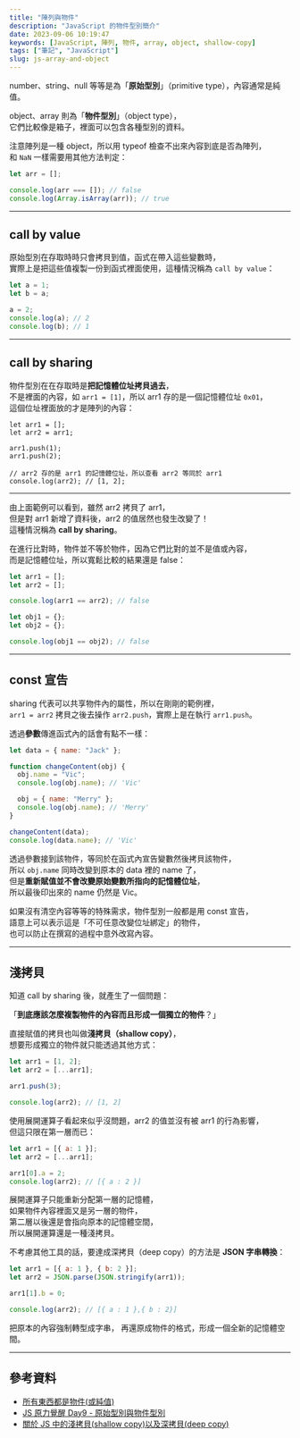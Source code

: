 ```yaml
---
title: "陣列與物件"
description: "JavaScript 的物件型別簡介"
date: 2023-09-06 10:19:47
keywords: [JavaScript, 陣列, 物件, array, object, shallow-copy]
tags: ["筆記", "JavaScript"]
slug: js-array-and-object
---
```


number、string、null 等等是為「**原始型別**」（primitive type），內容通常是純值。

object、array 則為「**物件型別**」（object type），  
它們比較像是箱子，裡面可以包含各種型別的資料。

注意陣列是一種 object，所以用 typeof 檢查不出來內容到底是否為陣列，  
和 `NaN` 一樣需要用其他方法判定：

```js
let arr = [];

console.log(arr === []); // false
console.log(Array.isArray(arr)); // true
```

---

## call by value

原始型別在存取時時只會拷貝到值，函式在帶入這些變數時，  
實際上是把這些值複製一份到函式裡面使用，這種情況稱為 `call by value`：

```js
let a = 1;
let b = a;

a = 2;
console.log(a); // 2
console.log(b); // 1
```

---

## call by sharing

物件型別在在存取時是**把記憶體位址拷貝過去**，  
不是裡面的內容，如 `arr1 = [1]`，所以 arr1 存的是一個記憶體位址 `0x01`，  
這個位址裡面放的才是陣列的內容：

```JS
let arr1 = [];
let arr2 = arr1;

arr1.push(1);
arr1.push(2);

// arr2 存的是 arr1 的記憶體位址，所以查看 arr2 等同於 arr1
console.log(arr2); // [1, 2];
```

---

由上面範例可以看到，雖然 arr2 拷貝了 arr1，  
但是對 arr1 新增了資料後，arr2 的值居然也發生改變了！  
這種情況稱為 **call by sharing**。

在進行比對時，物件並不等於物件，因為它們比對的並不是值或內容，  
而是記憶體位址，所以寬鬆比較的結果還是 false：

```js
let arr1 = [];
let arr2 = [];

console.log(arr1 == arr2); // false

let obj1 = {};
let obj2 = {};

console.log(obj1 == obj2); // false
```

---

## const 宣告

sharing 代表可以共享物件內的屬性，所以在剛剛的範例裡，  
`arr1 = arr2` 拷貝之後去操作 `arr2.push`，實際上是在執行 `arr1.push`。

透過**參數**傳進函式內的話會有點不一樣：

```js
let data = { name: "Jack" };

function changeContent(obj) {
  obj.name = "Vic";
  console.log(obj.name); // 'Vic'

  obj = { name: "Merry" };
  console.log(obj.name); // 'Merry'
}

changeContent(data);
console.log(data.name); // 'Vic'
```

透過參數接到該物件，等同於在函式內宣告變數然後拷貝該物件，  
所以 `obj.name` 同時改變到原本的 data 裡的 name 了，  
但是**重新賦值並不會改變原始變數所指向的記憶體位址**，  
所以最後印出來的 name 仍然是 Vic。

如果沒有清空內容等等的特殊需求，物件型別一般都是用 const 宣告，  
語意上可以表示這是「不可任意改變位址綁定」的物件，  
也可以防止在撰寫的過程中意外改寫內容。

---

## 淺拷貝

知道 call by sharing 後，就產生了一個問題：

「**到底應該怎麼複製物件的內容而且形成一個獨立的物件**？」

直接賦值的拷貝也叫做**淺拷貝（shallow copy）**，  
想要形成獨立的物件就只能透過其他方式：

```js
let arr1 = [1, 2];
let arr2 = [...arr1];

arr1.push(3);

console.log(arr2); // [1, 2]
```

使用展開運算子看起來似乎沒問題，arr2 的值並沒有被 arr1 的行為影響，  
但這只限在第一層而已：

```js
let arr1 = [{ a: 1 }];
let arr2 = [...arr1];

arr1[0].a = 2;
console.log(arr2); // [{ a : 2 }]
```

展開運算子只能重新分配第一層的記憶體，  
如果物件內容裡面又是另一層的物件，  
第二層以後還是會指向原本的記憶體空間，  
所以展開運算還是一種淺拷貝。

不考慮其他工具的話，要達成深拷貝（deep copy）的方法是 **JSON 字串轉換**：

```js
let arr1 = [{ a: 1 }, { b: 2 }];
let arr2 = JSON.parse(JSON.stringify(arr1));

arr1[1].b = 0;

console.log(arr2); // [{ a : 1 },{ b : 2}]
```

把原本的內容強制轉型成字串，
再還原成物件的格式，形成一個全新的記憶體空間。

---

## 參考資料

- [所有東西都是物件(或純值)](https://israynotarray.com/jsweirdworld/20190521/1329212743/)
- [JS 原力覺醒 Day9 - 原始型別與物件型別](https://ithelp.ithome.com.tw/articles/10220005)
- [關於 JS 中的淺拷貝(shallow copy)以及深拷貝(deep copy)](https://medium.com/andy-blog/%E9%97%9C%E6%96%BCjs%E4%B8%AD%E7%9A%84%E6%B7%BA%E6%8B%B7%E8%B2%9D-shallow-copy-%E4%BB%A5%E5%8F%8A%E6%B7%B1%E6%8B%B7%E8%B2%9D-deep-copy-5f5bbe96c122)
